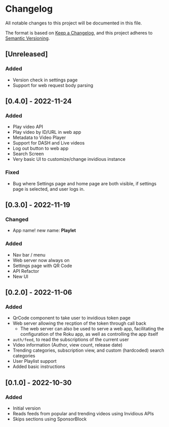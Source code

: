 # Changelog
All notable changes to this project will be documented in this file.

The format is based on [Keep a Changelog](https://keepachangelog.com/en/1.0.0/),
and this project adheres to [Semantic Versioning](https://semver.org/spec/v2.0.0.html).

## [Unreleased]
### Added
- Version check in settings page
- Support for web request body parsing

## [0.4.0] - 2022-11-24
### Added
- Play video API
- Play video by ID/URL in web app
- Metadata to Video Player
- Support for DASH and Live videos
- Log out button to web app
- Search Screen
- Very basic UI to customize/change invidious instance

### Fixed
- Bug where Settings page and home page are both visible, if settings page is selected, and user logs in.

## [0.3.0] - 2022-11-19
### Changed
- App name! new name: **Playlet**

### Added
- Nav bar / menu
- Web server now always on
- Settings page with QR Code
- API Refactor
- New UI

## [0.2.0] - 2022-11-06
### Added
- QrCode component to take user to invidious token page
- Web server allowing the recption of the token through call back
  - The web server can also be used to serve a web app, facilitating the
    configuration of the Roku app, as well as controlling the app itself
- `auth/feed`, to read the subscriptions of the current user
- Video information (Author, view count, release date)
- Trending categories, subscription view, and custom (hardcoded) search categories
- User Playlist support
- Added basic instructions

## [0.1.0] - 2022-10-30
### Added
- Initial version
- Reads feeds from popular and trending videos using Invidious APIs
- Skips sections using SponsorBlock
